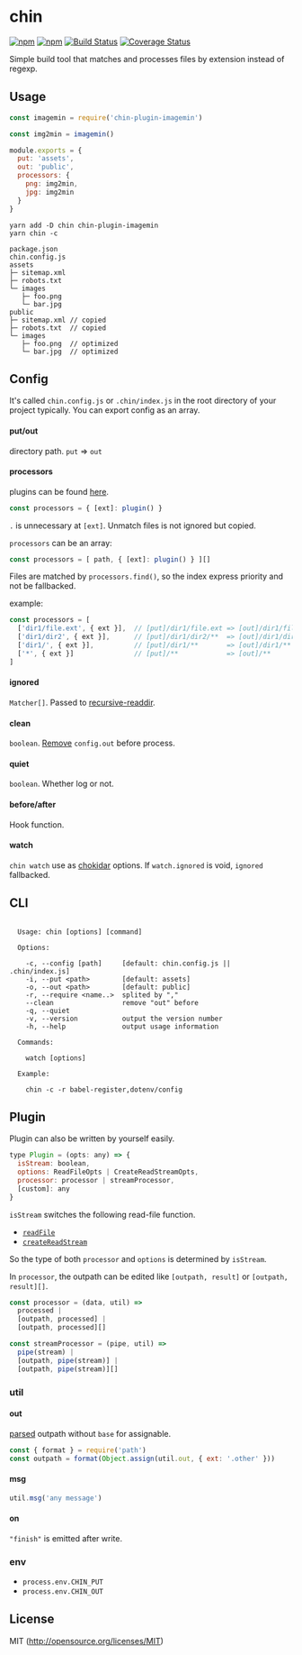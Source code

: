# chin

[![npm](https://img.shields.io/npm/v/chin.svg?longCache=true&style=flat-square)](https://www.npmjs.com/package/chin)
[![npm](https://img.shields.io/npm/dm/chin.svg?longCache=true&style=flat-square)](https://www.npmjs.com/package/chin)
[![Build Status](https://img.shields.io/travis/chinjs/chin.svg?longCache=true&style=flat-square)](https://travis-ci.org/chinjs/chin)
[![Coverage Status](https://img.shields.io/codecov/c/github/chinjs/chin.svg?longCache=true&style=flat-square)](https://codecov.io/github/chinjs/chin)

Simple build tool that matches and processes files by extension instead of regexp.

## Usage
```js
const imagemin = require('chin-plugin-imagemin')

const img2min = imagemin()

module.exports = {
  put: 'assets',
  out: 'public',
  processors: {
    png: img2min,
    jpg: img2min
  }
}
```
```shell
yarn add -D chin chin-plugin-imagemin
yarn chin -c
```

    package.json
    chin.config.js
    assets
    ├─ sitemap.xml
    ├─ robots.txt
    └─ images
       ├─ foo.png
       └─ bar.jpg
    public
    ├─ sitemap.xml // copied
    ├─ robots.txt  // copied
    └─ images
       ├─ foo.png  // optimized
       └─ bar.jpg  // optimized


## Config

It's called `chin.config.js` or `.chin/index.js` in the root directory of your project typically. You can export config as an array.

#### put/out
directory path. `put` => `out`

#### processors

plugins can be found  [here](https://yarnpkg.com/en/packages?q=%2A&p=1&keywords%5B0%5D=chin-plugin).

```js
const processors = { [ext]: plugin() }
```
`.` is unnecessary at `[ext]`. Unmatch files is not ignored but copied.

`processors` can be an array:
```js
const processors = [ path, { [ext]: plugin() } ][]
```
Files are matched by `processors.find()`, so the index express priority and not be fallbacked.

example:
```js
const processors = [
  ['dir1/file.ext', { ext }],  // [put]/dir1/file.ext => [out]/dir1/file.ext
  ['dir1/dir2', { ext }],      // [put]/dir1/dir2/**  => [out]/dir1/dir2/**
  ['dir1/', { ext }],          // [put]/dir1/**       => [out]/dir1/**
  ['*', { ext }]               // [put]/**            => [out]/**
]
```

#### ignored
`Matcher[]`. Passed to [recursive-readdir](https://github.com/jergason/recursive-readdir).

#### clean
`boolean`. [Remove](https://github.com/jprichardson/node-fs-extra/blob/master/docs/remove.md) `config.out` before process.

#### quiet
`boolean`. Whether log or not.

#### before/after
Hook function.

#### watch
`chin watch` use as [chokidar](https://github.com/paulmillr/chokidar) options. If `watch.ignored` is void, `ignored` fallbacked.

## CLI
```shell

  Usage: chin [options] [command]

  Options:

    -c, --config [path]     [default: chin.config.js || .chin/index.js]
    -i, --put <path>        [default: assets]
    -o, --out <path>        [default: public]
    -r, --require <name..>  splited by ","
    --clean                 remove "out" before
    -q, --quiet
    -v, --version           output the version number
    -h, --help              output usage information

  Commands:

    watch [options]

  Example:

    chin -c -r babel-register,dotenv/config

```

## Plugin

Plugin can also be written by yourself easily.

```js
type Plugin = (opts: any) => {
  isStream: boolean,
  options: ReadFileOpts | CreateReadStreamOpts,
  processor: processor | streamProcessor,
  [custom]: any
}
```
`isStream` switches the following read-file function.
- [`readFile`](https://nodejs.org/api/fs.html#fs_fs_readfile_path_options_callback)
- [`createReadStream`](https://nodejs.org/api/fs.html#fs_fs_createreadstream_path_options)

So the type of both `processor` and `options` is determined by `isStream`.

In `processor`, the outpath can be edited like `[outpath, result]` or `[outpath, result][]`.

```js
const processor = (data, util) =>
  processed |
  [outpath, processed] |
  [outpath, processed][]

const streamProcessor = (pipe, util) =>
  pipe(stream) |
  [outpath, pipe(stream)] |
  [outpath, pipe(stream)][]
```

### util
#### out
[parsed](https://nodejs.org/api/path.html#path_path_parse_path) outpath without `base` for assignable.
```js
const { format } = require('path')
const outpath = format(Object.assign(util.out, { ext: '.other' }))
```

#### msg
```js
util.msg('any message')
```

#### on
`"finish"` is emitted after write.

### env
- `process.env.CHIN_PUT`
- `process.env.CHIN_OUT`

## License
MIT (http://opensource.org/licenses/MIT)
